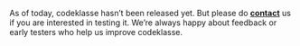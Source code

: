 As of today, codeklasse hasn’t been released yet.
But please do __[contact](/#contact)__ us if you are interested in testing it. We’re always happy about feedback or early testers who help us improve codeklasse.